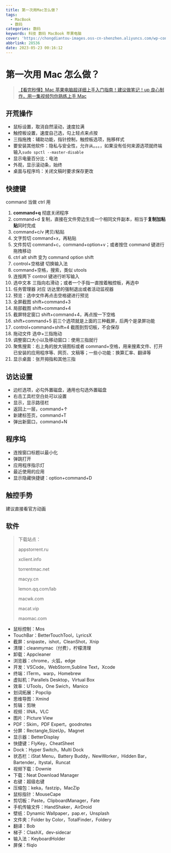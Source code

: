 ```yaml
---
title: 第一次用Mac怎么做？
tags:
  - MacBook
  - 数码
categories: 数码
keywords: 科技 数码 MacBook 苹果电脑
cover: 'https://chongdiantou-images.oss-cn-shenzhen.aliyuncs.com/wp-content/uploads/2022/07/2022071409434851.jpeg'
abbrlink: 28536
date: 2023-05-23 00:16:12
---
```


# 第一次用 Mac 怎么做？

> [【看完秒懂】Mac 苹果电脑超详细上手入门指南！建议做笔记！up 良心制作，用一集视频包你熟练上手 Mac](https://www.bilibili.com/video/BV1PF411E7LG)

## 开荒操作

- 鼠标设置，取消自然滚动，速度拉满
- 触控板设置，速度自己选，勾上轻点来点按
- 三指拖拽：辅助功能，指针控制，触控板选项，拖移样式
- 要安装其他软件：隐私与安全性，允许从。。。，如果没有任何来源选项就终端输入`sudo spctl --master-disable`
- 显示电量百分比：电池
- 外观，显示滚动条，始终
- 桌面与程序坞：关闭文稿时要求保存更改

## 快捷键

command 当做 ctrl 用

1. **command+q** 彻底关闭程序
2. command+d 复制，直接在文件旁边生成一个相同文件副本，相当于**复制加粘贴**同时完成
3. command+c/v 拷贝/粘贴
4. 文字剪切 command+x，再粘贴
5. 文件剪切 command+c，command+option+v；或者按住 command 键进行拖拽移动
6. ctrl alt shift 变为 command option shift
7. control+空格键 切换输入法
8. command+空格，搜索，类似 utools
9. 连按两下 control 键进行听写输入
10. 选中文本 三指向右滑动；或者一个手指一直按着触控板，再选中
11. 任务管理器 对应 访达里的强制退出或者活动监视器
12. 预览：选中文件再点击空格键进行预览
13. 全屏截图 shift+command+3
14. 局部截图 shift+command+4
15. 截屏特定窗口 shift+command+4，再点按一下空格
16. shift+command+5 前三个选项就是上面的三种截屏，后两个是录屏功能
17. control+command+shift+4 截图到剪切板，不会保存
18. 拖动文件 选中+三指拖动
19. 调整窗口大小以及移动窗口：使用三指就行
20. 聚焦搜索：右上角的放大镜图标或者 command+空格，用来搜素文件、打开已安装的应用程序等、网页、文稿等；一些小功能：换算汇率、翻译等
21. 显示桌面：张开拇指和其他三指

## 访达设置

- 边栏选项，必勾外置磁盘，通用也勾选外置磁盘
- 右击工具栏空白处可以设置
- 显示，显示路径栏
- 返回上一层，command+↑
- 新建标签页，command+T
- 弹出新窗口，command+N

## 程序坞

- 连按窗口标题以最小化
- 弹跳打开
- 应用程序指示灯
- 最近使用的应用
- 显示隐藏快捷键：option+command+D

## 触控手势

建议直接看官方动画

## 软件

> 下载站点：
>
> appstorrent.ru
>
> xclient.info
>
> torrentmac.net
>
> macyy.cn
>
> lemon.qq.com/lab
>
> macwk.com
>
> macat.vip
>
> maomac.com

- 鼠标控制：Mos
- TouchBar：BetterTouchTool，LyricsX
- 截屏：snipaste，ishot，CleanShot，Xnip
- 清理：cleanmymac（付费），柠檬清理
- 卸载：Appcleaner
- 浏览器：chrome，火狐，edge
- 开发：VSCode，WebStorm,Subline Text，Xcode
- 终端：ITerm，warp，Homebrew
- 虚拟机：Parallels Desktop，Virtual Box
- 效率：UTools，One Swich，Manico
- 划词拓展：Popclip
- 思维导图：Xmind
- 剪辑：剪映
- 视频：IINA，VLC
- 图片：Picture View
- PDF：Skim，PDF Expert，goodnotes
- 分屏：Rectangle,SizeUp，Magnet
- 显示器：BetterDisplay
- 快捷键：FlyKey，CheatSheet
- Dock：Hyper Switch，Multi Dock
- 状态栏：iStat Menu，Battery Buddy，NewWorker，Hidden Bar，Bartender，Itystal，Runcat
- 视频下载：Downie
- 下载：Neat Download Manager
- 右键：超级右键
- 压缩包：keka，fastzip，MacZip
- 鼠标指针：MouseCape
- 剪切板：Paste，ClipboardManager，Fate
- 手机传输文件：HandShaker，AirDroid
- 壁纸：Dynamic Wallpaper，pap.er，Unsplash
- 文件夹：Folder by Color，TotalFinder，Foldery
- 翻译：Bob
- 梯子：ClashX，dev-sidecar
- 输入法：KeyboardHolder
- 屏保：fliqlo
